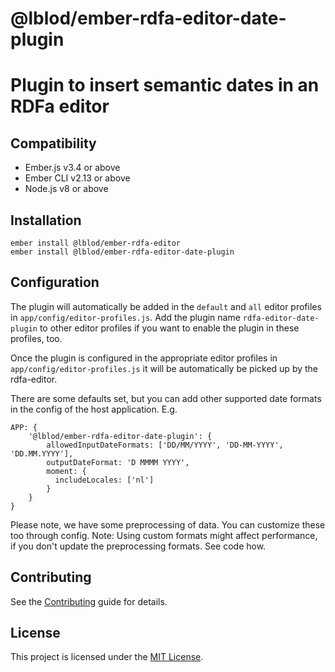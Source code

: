 # @lblod/ember-rdfa-editor-date-plugin

Plugin to insert semantic dates in an RDFa editor
=======

Compatibility
------------------------------------------------------------------------------

* Ember.js v3.4 or above
* Ember CLI v2.13 or above
* Node.js v8 or above


Installation
------------------------------------------------------------------------------

```
ember install @lblod/ember-rdfa-editor
ember install @lblod/ember-rdfa-editor-date-plugin
```

Configuration
------------------------------------------------------------------------------

The plugin will automatically be added in the `default` and `all` editor profiles in `app/config/editor-profiles.js`. Add the plugin name `rdfa-editor-date-plugin` to other editor profiles if you want to enable the plugin in these profiles, too.


Once the plugin is configured in the appropriate editor profiles in `app/config/editor-profiles.js` it will be automatically be picked up by the rdfa-editor.

There are some defaults set, but you can add other supported date formats in the config of the host application. E.g.
```
APP: {
    '@lblod/ember-rdfa-editor-date-plugin': {
        allowedInputDateFormats: ['DD/MM/YYYY', 'DD-MM-YYYY',  'DD.MM.YYYY'],
        outputDateFormat: 'D MMMM YYYY',
        moment: {
          includeLocales: ['nl']
        }
    }
}
```
Please note, we have some preprocessing of data. You can customize these too through config.
Note: Using custom formats might affect performance, if you don't update the preprocessing formats. See code how.


Contributing
------------------------------------------------------------------------------

See the [Contributing](CONTRIBUTING.md) guide for details.


License
------------------------------------------------------------------------------

This project is licensed under the [MIT License](LICENSE.md).
